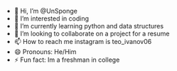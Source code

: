 - 👋 Hi, I’m @UnSponge
- 👀 I’m interested in coding
- 🌱 I’m currently learning python and data structures
- 💞️ I’m looking to collaborate on a project for a resume 
- 📫 How to reach me instagram is teo_ivanov06
- 😄 Pronouns: He/Him
- ⚡ Fun fact: Im a freshman in college

<!---
UnSponge/UnSponge is a ✨ special ✨ repository because its `README.md` (this file) appears on your GitHub profile.
You can click the Preview link to take a look at your changes.
--->
